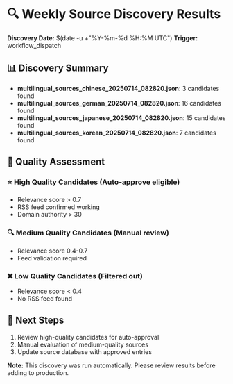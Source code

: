 # 🔍 Weekly Source Discovery Results

**Discovery Date:** $(date -u +"%Y-%m-%d %H:%M UTC")
**Trigger:** workflow_dispatch

## 📊 Discovery Summary

- **multilingual_sources_chinese_20250714_082820.json**: 3 candidates found
- **multilingual_sources_german_20250714_082820.json**: 16 candidates found
- **multilingual_sources_japanese_20250714_082820.json**: 15 candidates found
- **multilingual_sources_korean_20250714_082820.json**: 7 candidates found

## 🎯 Quality Assessment

### ⭐ High Quality Candidates (Auto-approve eligible)
- Relevance score > 0.7
- RSS feed confirmed working
- Domain authority > 30

### 🔍 Medium Quality Candidates (Manual review)
- Relevance score 0.4-0.7
- Feed validation required

### ❌ Low Quality Candidates (Filtered out)
- Relevance score < 0.4
- No RSS feed found

## 🚀 Next Steps

1. Review high-quality candidates for auto-approval
2. Manual evaluation of medium-quality sources
3. Update source database with approved entries

**Note:** This discovery was run automatically. Please review results before adding to production.
